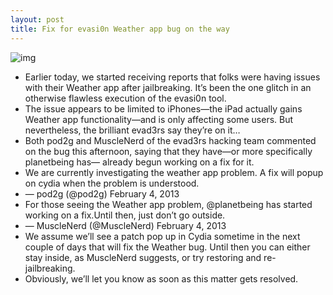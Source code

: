 ```yaml
---
layout: post
title: Fix for evasi0n Weather app bug on the way
---
```

![img](http://media.idownloadblog.com/wp-content/uploads/2013/02/evasi0n-initializing-offsets.jpg)
* Earlier today, we started receiving reports that folks were having issues with their Weather app after jailbreaking. It’s been the one glitch in an otherwise flawless execution of the evasi0n tool.
* The issue appears to be limited to iPhones—the iPad actually gains Weather app functionality—and is only affecting some users. But nevertheless, the brilliant evad3rs say they’re on it…
* Both pod2g and MuscleNerd of the evad3rs hacking team commented on the bug this afternoon, saying that they have—or more specifically planetbeing has— already begun working on a fix for it.
* We are currently investigating the weather app problem. A fix will popup on cydia when the problem is understood.
* — pod2g (@pod2g) February 4, 2013
* For those seeing the Weather app problem, @planetbeing has started working on a fix.Until then, just don’t go outside.
* — MuscleNerd (@MuscleNerd) February 4, 2013
* We assume we’ll see a patch pop up in Cydia sometime in the next couple of days that will fix the Weather bug. Until then you can either stay inside, as MuscleNerd suggests, or try restoring and re-jailbreaking.
* Obviously, we’ll let you know as soon as this matter gets resolved.

